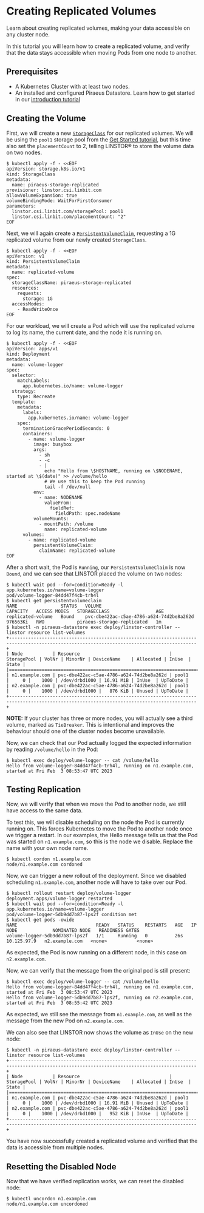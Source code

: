 # Creating Replicated Volumes

Learn about creating replicated volumes, making your data accessible on any cluster node.

In this tutorial you will learn how to create a replicated volume, and verify that the data stays accessible when
moving Pods from one node to another.

## Prerequisites

* A Kubernetes Cluster with at least two nodes.
* An installed and configured Piraeus Datastore. Learn how to get started in our [introduction tutorial](./get-started.md)

## Creating the Volume

First, we will create a new [`StorageClass`](https://kubernetes.io/docs/concepts/storage/storage-classes/) for our
replicated volumes. We will be using the `pool1` storage pool from the [Get Started tutorial](./get-started.md), but
this time also set the `placementCount` to 2, telling LINSTOR® to store the volume data on two nodes.

```
$ kubectl apply -f - <<EOF
apiVersion: storage.k8s.io/v1
kind: StorageClass
metadata:
  name: piraeus-storage-replicated
provisioner: linstor.csi.linbit.com
allowVolumeExpansion: true
volumeBindingMode: WaitForFirstConsumer
parameters:
  linstor.csi.linbit.com/storagePool: pool1
  linstor.csi.linbit.com/placementCount: "2"
EOF
```

Next, we will again create a [`PersistentVolumeClaim`](https://kubernetes.io/docs/concepts/storage/persistent-volumes/),
requesting a 1G replicated volume from our newly created `StorageClass`.

```
$ kubectl apply -f - <<EOF
apiVersion: v1
kind: PersistentVolumeClaim
metadata:
  name: replicated-volume
spec:
  storageClassName: piraeus-storage-replicated
  resources:
    requests:
      storage: 1G
  accessModes:
    - ReadWriteOnce
EOF
```

For our workload, we will create a Pod which will use the replicated volume to log its name, the current date, and the
node it is running on.

```
$ kubectl apply -f - <<EOF
apiVersion: apps/v1
kind: Deployment
metadata:
  name: volume-logger
spec:
  selector:
    matchLabels:
      app.kubernetes.io/name: volume-logger
  strategy:
    type: Recreate
  template:
    metadata:
      labels:
        app.kubernetes.io/name: volume-logger
    spec:
      terminationGracePeriodSeconds: 0
      containers:
        - name: volume-logger
          image: busybox
          args:
            - sh
            - -c
            - |
              echo "Hello from \$HOSTNAME, running on \$NODENAME, started at \$(date)" >> /volume/hello
              # We use this to keep the Pod running
              tail -f /dev/null
          env:
            - name: NODENAME
              valueFrom:
                fieldRef:
                  fieldPath: spec.nodeName
          volumeMounts:
            - mountPath: /volume
              name: replicated-volume
      volumes:
        - name: replicated-volume
          persistentVolumeClaim:
            claimName: replicated-volume
EOF
```

After a short wait, the Pod is `Running`, our `PersistentVolumeClaim` is now `Bound`, and we can see that LINSTOR
placed the volume on two nodes:

```
$ kubectl wait pod --for=condition=Ready -l app.kubernetes.io/name=volume-logger
pod/volume-logger-84dd47f4cb-trh4l
$ kubectl get persistentvolumeclaim
NAME                STATUS   VOLUME                                     CAPACITY   ACCESS MODES   STORAGECLASS                 AGE
replicated-volume   Bound    pvc-dbe422ac-c5ae-4786-a624-74d2be8a262d   976563Ki   RWO            piraeus-storage-replicated   1m
$ kubectl -n piraeus-datastore exec deploy/linstor-controller -- linstor resource list-volumes
+-------------------------------------------------------------------------------------------------------------------------------------------+
| Node           | Resource                                 | StoragePool | VolNr | MinorNr | DeviceName    | Allocated | InUse  |    State |
|===========================================================================================================================================|
| n1.example.com | pvc-dbe422ac-c5ae-4786-a624-74d2be8a262d | pool1       |     0 |    1000 | /dev/drbd1000 | 16.91 MiB | InUse  | UpToDate |
| n2.example.com | pvc-dbe422ac-c5ae-4786-a624-74d2be8a262d | pool1       |     0 |    1000 | /dev/drbd1000 |   876 KiB | Unused | UpToDate |
+-------------------------------------------------------------------------------------------------------------------------------------------+
```

**NOTE:** If your cluster has three or more nodes, you will actually see a third volume, marked as `TieBreaker`. This is
intentional and improves the behaviour should one of the cluster nodes become unavailable.

Now, we can check that our Pod actually logged the expected information by reading `/volume/hello` in the Pod:

```
$ kubectl exec deploy/volume-logger -- cat /volume/hello
Hello from volume-logger-84dd47f4cb-trh4l, running on n1.example.com, started at Fri Feb  3 08:53:47 UTC 2023
```

## Testing Replication

Now, we will verify that when we move the Pod to another node, we still have access to the same data.

To test this, we will disable scheduling on the node the Pod is currently running on. This forces Kubernetes to move the
Pod to another node once we trigger a restart. In our examples, the Hello message tells us that the Pod was started on
`n1.example.com`, so this is the node we disable. Replace the name with your own node name.

```
$ kubectl cordon n1.example.com
node/n1.example.com cordoned
```

Now, we can trigger a new rollout of the deployment. Since we disabled scheduling `n1.example.com`, another node
will have to take over our Pod.

```
$ kubectl rollout restart deploy/volume-logger
deployment.apps/volume-logger restarted
$ kubectl wait pod --for=condition=Ready -l app.kubernetes.io/name=volume-logger
pod/volume-logger-5db9dd7b87-lps2f condition met
$ kubectl get pods -owide
NAME                             READY   STATUS    RESTARTS   AGE   IP            NODE             NOMINATED NODE   READINESS GATES
volume-logger-5db9dd7b87-lps2f   1/1     Running   0          26s   10.125.97.9   n2.example.com   <none>           <none>
```

As expected, the Pod is now running on a different node, in this case on `n2.example.com`.

Now, we can verify that the message from the original pod is still present:

```
$ kubectl exec deploy/volume-logger -- cat /volume/hello
Hello from volume-logger-84dd47f4cb-trh4l, running on n1.example.com, started at Fri Feb  3 08:53:47 UTC 2023
Hello from volume-logger-5db9dd7b87-lps2f, running on n2.example.com, started at Fri Feb  3 08:55:42 UTC 2023
```

As expected, we still see the message from `n1.example.com`, as well as the message from the new Pod on `n2.example.com`.

We can also see that LINSTOR now shows the volume as `InUse` on the new node:

```
$ kubectl -n piraeus-datastore exec deploy/linstor-controller -- linstor resource list-volumes
+-------------------------------------------------------------------------------------------------------------------------------------------+
| Node           | Resource                                 | StoragePool | VolNr | MinorNr | DeviceName    | Allocated | InUse  |    State |
|===========================================================================================================================================|
| n1.example.com | pvc-dbe422ac-c5ae-4786-a624-74d2be8a262d | pool1       |     0 |    1000 | /dev/drbd1000 | 16.91 MiB | Unused | UpToDate |
| n2.example.com | pvc-dbe422ac-c5ae-4786-a624-74d2be8a262d | pool1       |     0 |    1000 | /dev/drbd1000 |   952 KiB | InUse  | UpToDate |
+-------------------------------------------------------------------------------------------------------------------------------------------+
```

You have now successfully created a replicated volume and verified that the data is accessible from multiple nodes.

## Resetting the Disabled Node

Now that we have verified replication works, we can reset the disabled node:

```
$ kubectl uncordon n1.example.com
node/n1.example.com uncordoned
```
